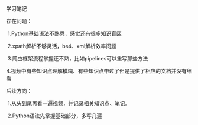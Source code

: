 学习笔记

存在问题：

​		1.Python基础语法不熟悉，感觉还有很多知识盲区

​		2.xpath解析不够灵活，bs4、xml解析效率问题

​		3.爬虫框架流程掌握还不熟，比如pipelines可以重写那些方法

​		4.视频中有些知识点理解模糊、有些知识点带过了但是提供了相应的文档并没有细看

后续方向：

​		1.从头到尾再看一遍视频，并记录相关知识点、笔记。

​		2.Python语法先掌握基础部分，多写几遍